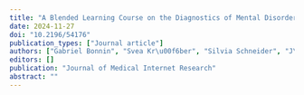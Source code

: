 ```yaml
---
title: "A Blended Learning Course on the Diagnostics of Mental Disorders: Multicenter Cluster Randomized Noninferiority Trial"
date: 2024-11-27
doi: "10.2196/54176"
publication_types: ["Journal article"]
authors: ["Gabriel Bonnin", "Svea Kr\u00f6ber", "Silvia Schneider", "J\u00fcrgen Margraf", "Verena Pflug", "Alexander L Gerlach", "Timo Slotta", "Hanna Christiansen", "Bj\u00f6rn Albrecht", "Mira-Lynn Chavanon", "Gerrit Hirschfeld", "Tina In-Albon", "Meinald T Thielsch", "Ruth von Brachel"]
editors: []
publication: "Journal of Medical Internet Research"
abstract: ""
---
```


